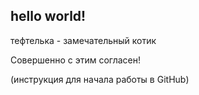 ## hello world!

тефтелька - замечательный котик

Совершенно с этим согласен!

(инструкция для начала работы в GitHub)
